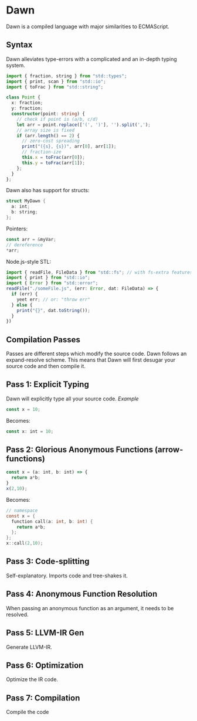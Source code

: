 # Dawn
Dawn is a compiled language with major similarities to ECMAScript.

## Syntax
Dawn alleviates type-errors with a complicated and an in-depth typing system.

```ts
import { fraction, string } from "std::types";
import { print, scan } from "std::io";
import { toFrac } from "std::string";

class Point {
  x: fraction;
  y: fraction;
  constructor(point: string) {
    // check if point is (a/b, c/d)
    let arr = point.replace(['(', ')'], '').split(',');
    // array size is fixed
    if (arr.length() == 2) {
      // zero-cost spreading
      print("({s}, {s})", arr[0], arr[1]);
      // fraction-ize
      this.x = toFrac(arr[0]);
      this.y = toFrac(arr[1]);
    };
  }
};
```

Dawn also has support for structs:
```rust
struct MyDawn {
  a: int;
  b: string;
};
```

Pointers:
```rust
const arr = &myVar;
// dereference
*arr;
```

Node.js-style STL:
```ts
import { readFile, FileData } from "std::fs"; // with fs-extra features, too.
import { print } from "std::io";
import { Error } from "std::error";
readFile("./someFile.js", (err: Error, dat: FileData) => {
  if (err) {
    yeet err; // or: "throw err"
  } else {
    print("{}", dat.toString());
  }
})
```

## Compilation Passes
Passes are different steps which modify the source code. Dawn follows an expand-resolve scheme. This means that Dawn will first desugar your source code and then compile it.

## Pass 1: Explicit Typing
Dawn will explicitly type all your source code.
*Example*
```ts
const x = 10;
```
Becomes:
```ts
const x: int = 10;
```

## Pass 2: Glorious Anonymous Functions (arrow-functions)
```ts
const x = (a: int, b: int) => {
  return a*b;
}
x(2,10);
```
Becomes:
```c
// namespace
const x = {
  function call(a: int, b: int) {
    return a*b;
  };
};
x::call(2,10);
```
## Pass 3: Code-splitting
Self-explanatory. Imports code and tree-shakes it.

## Pass 4: Anonymous Function Resolution
When passing an anonymous function as an argument, it needs to be resolved.

## Pass 5: LLVM-IR Gen
Generate LLVM-IR.

## Pass 6: Optimization
Optimize the IR code.

## Pass 7: Compilation
Compile the code
